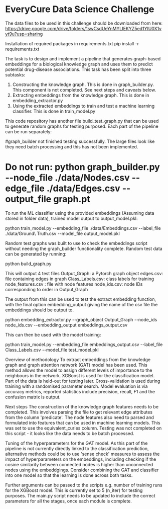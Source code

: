 # EveryCure Data Science Challenge
The data files to be used in this challenge should be downloaded from here: https://drive.google.com/drive/folders/1swCsdUeYnMYLIEKYZ5ed1YIU0X1vyt9u?usp=sharing

Installation of required packages in requirements.txt
pip install -r requirements.txt


The task is to design and implement a pipeline that generates graph-based embeddings for a biological knowledge graph and uses them to predict potential drug-disease associations. This task has been split into three subtasks:
1) Constructing the knowledge graph. This is done in graph_builder.py. This component is not completed. See next steps and caveats below.
2) Extracting embeddings from the knowledge graph. This is done in embedding_extractor.py
3) Using the extracted embeddings to train and test a machine learning classifier. This is done in train_model.py

This code repository has another file build_test_graph.py that can be used to generate random graphs for testing purposed. 
Each part of the pipeline can be run separately:

#graph_builder not finished testing successfully. The large files look like they need batch processing and this has not been implemented.

# Do not run: python graph_builder.py --node_file ./data/Nodes.csv --edge_file ./data/Edges.csv --output_file graph.pt

To run the ML classifier using the provided embeddings (Assuming data stored in folder data), trained model output to output_model.pkl:

python train_model.py --embedding_file ./data/Embeddings.csv --label_file ./data/Ground\ Truth.csv --model_file output_model.pkl

Random test graphs was built to use to check the embeddings script without needing the graph_builder functionality complete. Random test data can be generated by running:

python build_graph.py

This will output 4 test files
Output_Graph: a Pytorch graph object 
edges.csv: file containing edges in graph
Class_Labels.csv: class labels for training
node_features.csv : file with node features
node_ids.csv: node IDs corresponding to order in Output_Graph

The output from this can be used to test the extract embedding function, with the final option embedding_output giving the name of the csv file the embeddings should be output to.

python embedding_extractor.py --graph_object Output_Graph  --node_ids node_ids.csv --embedding_output embeddings_output.csv

This can then be used with the model training:

python train_model.py --embedding_file embeddings_output.csv --label_file Class_Labels.csv --model_file test_model.pkl


Overview of methodology
To extract embeddings from the knowledge graph and graph attention network (GAT) model has been used. This method allows the model to assign different levels of importance to the neighbours in the network.
XGBoost is used for the classification model. Part of the data is held-out for testing later. Cross-validation is used during training with a randomised parameter search. Model evaluation is via accuracy metrics, reported statistics include precision, recall, F1 and the confusion matrix is output.

Next steps
The construction of the knowledge graph features needs to be completed. This involves parsing the file to get relevant edge attributes from the column 'predicate'. The node features also need to parsed and formulated into features that can be used in machine learning models. This was set to use the equivalent_curies column. Testing was not completed on this script - it looks like the data needs to be batch processed.

Tuning of the hyperparameters for the GAT model. As this part of the pipeline is not currently directly linked to the classification prediction, alternative methods could be to use 'sense check' measures to assess the impact of hyperparameters on the embeddings, including checking if the cosine similarity between connected nodes is higher than unconnected nodes using the embeddgings. Consider combining the GAT and classifier into one model so that the learning is done across both tasks.

Further arguments can be passed to the scripts e.g. number of training runs for the XGBoost model. This is currently set to 5 (n_iter) for testing purposes.
The main.py script needs to be updated to include the correct parameters for all the stages, once each module is complete.
